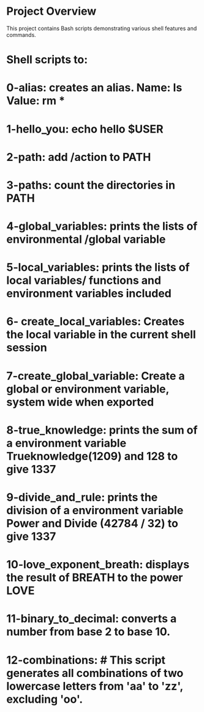 # Project Overview

This project contains Bash scripts demonstrating various shell features and commands.

# Shell scripts to: 
# 0-alias: creates an alias. Name: ls Value: rm *
# 1-hello_you: echo hello $USER
# 2-path: add /action to PATH
# 3-paths: count the directories in PATH
# 4-global_variables: prints the lists of environmental /global variable
# 5-local_variables: prints the lists of local variables/ functions and environment variables included
# 6- create_local_variables: Creates the local variable in the current shell session
# 7-create_global_variable: Create a global or environment variable, system wide when exported
# 8-true_knowledge: prints the sum of a environment variable Trueknowledge(1209) and 128 to give 1337
# 9-divide_and_rule: prints the division of a environment variable Power and Divide (42784 / 32) to give 1337
# 10-love_exponent_breath: displays the result of BREATH to the power LOVE
# 11-binary_to_decimal: converts a number from base 2 to base 10.
# 12-combinations: # This script generates all combinations of two lowercase letters from 'aa' to 'zz', excluding 'oo'.
